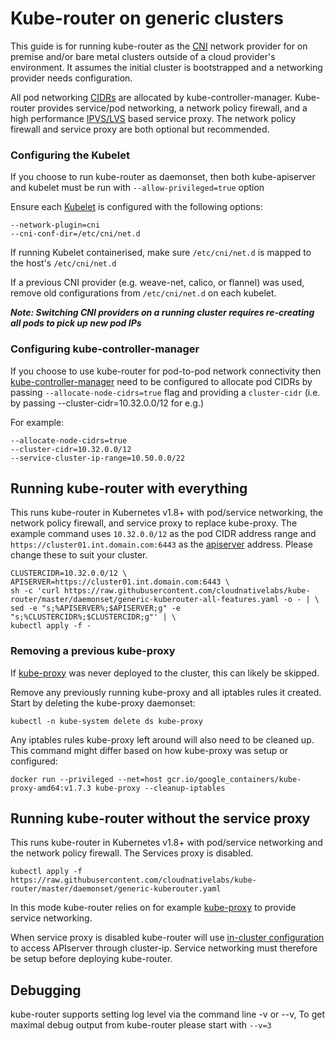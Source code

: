 # Kube-router on generic clusters

This guide is for running kube-router as the [CNI](https://github.com/containernetworking) network provider for on premise and/or bare metal clusters outside of a cloud provider's environment. It assumes the initial cluster is bootstrapped and a networking provider needs configuration.

All pod networking [CIDRs](https://en.wikipedia.org/wiki/Classless_Inter-Domain_Routing) are allocated by kube-controller-manager. Kube-router provides service/pod networking, a network policy firewall, and a high performance [IPVS/LVS](http://www.linuxvirtualserver.org/software/ipvs.html) based service proxy. The network policy firewall and service proxy are both optional but recommended.

### Configuring the Kubelet

If you choose to run kube-router as daemonset, then both kube-apiserver and kubelet must be run with `--allow-privileged=true` option

Ensure each [Kubelet](https://kubernetes.io/docs/reference/generated/kubelet/) is configured with the following options:

    --network-plugin=cni
    --cni-conf-dir=/etc/cni/net.d

If running Kubelet containerised, make sure `/etc/cni/net.d` is mapped to the host's `/etc/cni/net.d`

If a previous CNI provider (e.g. weave-net, calico, or flannel) was used, remove old configurations from `/etc/cni/net.d` on each kubelet.

_**Note: Switching CNI providers on a running cluster requires re-creating all pods to pick up new pod IPs**_

### Configuring kube-controller-manager

If you choose to use kube-router for pod-to-pod network connectivity then [kube-controller-manager](https://kubernetes.io/docs/reference/generated/kube-controller-manager/) need to be configured to allocate pod CIDRs by passing `--allocate-node-cidrs=true` flag and providing a `cluster-cidr` (i.e. by passing --cluster-cidr=10.32.0.0/12 for e.g.)

For example:

    --allocate-node-cidrs=true
    --cluster-cidr=10.32.0.0/12
    --service-cluster-ip-range=10.50.0.0/22

## Running kube-router with everything

This runs kube-router in Kubernetes v1.8+ with pod/service networking, the network policy firewall, and service proxy to replace kube-proxy. The example command uses `10.32.0.0/12` as the pod CIDR address range and `https://cluster01.int.domain.com:6443` as the [apiserver](https://kubernetes.io/docs/reference/generated/kube-apiserver/) address. Please change these to suit your cluster.

    CLUSTERCIDR=10.32.0.0/12 \
    APISERVER=https://cluster01.int.domain.com:6443 \
    sh -c 'curl https://raw.githubusercontent.com/cloudnativelabs/kube-router/master/daemonset/generic-kuberouter-all-features.yaml -o - | \
    sed -e "s;%APISERVER%;$APISERVER;g" -e "s;%CLUSTERCIDR%;$CLUSTERCIDR;g"' | \
    kubectl apply -f -

### Removing a previous kube-proxy

If [kube-proxy](https://kubernetes.io/docs/reference/generated/kube-proxy/) was never deployed to the cluster, this can likely be skipped.

Remove any previously running kube-proxy and all iptables rules it created. Start by deleting the kube-proxy daemonset:

    kubectl -n kube-system delete ds kube-proxy

Any iptables rules kube-proxy left around will also need to be cleaned up. This command might differ based on how kube-proxy was setup or configured:

    docker run --privileged --net=host gcr.io/google_containers/kube-proxy-amd64:v1.7.3 kube-proxy --cleanup-iptables

## Running kube-router without the service proxy

This runs kube-router in Kubernetes v1.8+ with pod/service networking and the network policy firewall. The Services proxy is disabled.

    kubectl apply -f https://raw.githubusercontent.com/cloudnativelabs/kube-router/master/daemonset/generic-kuberouter.yaml

In this mode kube-router relies on for example [kube-proxy](https://kubernetes.io/docs/reference/generated/kube-proxy/) to provide service networking.

When service proxy is disabled kube-router will use [in-cluster configuration](https://github.com/kubernetes/client-go/tree/master/examples/in-cluster-client-configuration) to access APIserver through cluster-ip. Service networking must therefore be setup before deploying kube-router.

## Debugging

kube-router supports setting log level via the command line -v or --v, To get maximal debug output from kube-router please start with `--v=3`
